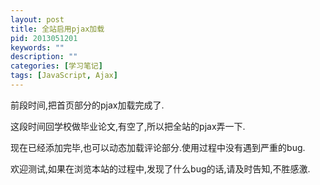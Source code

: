 ```yaml
---
layout: post
title: 全站启用pjax加载
pid: 2013051201
keywords: ""
description: ""
categories: [学习笔记]
tags: [JavaScript, Ajax]
---
```

前段时间,把首页部分的pjax加载完成了.

这段时间回学校做毕业论文,有空了,所以把全站的pjax弄一下.

现在已经添加完毕,也可以动态加载评论部分.使用过程中没有遇到严重的bug.

欢迎测试,如果在浏览本站的过程中,发现了什么bug的话,请及时告知,不胜感激.
